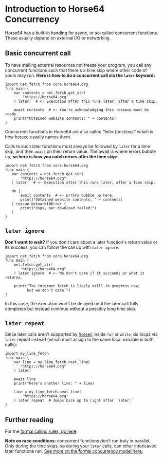 
<!-- For license of this file, see LICENSE.md in the base folder. -->

Introduction to Horse64 Concurrency
===================================

Horse64 has a built-in handing for async, or so-called concurrent
functions. These usually depend on external I/O or networking.


Basic concurrent call
---------------------

To have stalling external resources not freeze your program,
you call any concurrent functions such that there's a time skip
where other code of yours may run.
**Here is how to do a concurrent call via the `later` keyword:**

  ```Horse64
  import net.fetch from core.horse64.org
  func main {
      var contents = net.fetch.get_str(
          "https://horse64.org"
      ) later:  # <- Execution after this runs later, after a time skip.

      await contents  # <- You're acknowledging this resouce must be ready.
      print("Obtained website contents: " + contents)
  }
  ```

Concurrent functions in Horse64 are also called *"later functions"*
which is how [horsec](/docs/Resources#horsec) usually names them.

Calls to such later functions must always be followed by `later`
for a time skip, and then `await` on their return value.
The await is where errors bubble up, **so here is how you catch
errors after the time skip:**

  ```Horse64
  import net.fetch from core.horse64.org
  func main {
     var contents = net.fetch.get_str(
         "https://horse64.org"
     ) later:  # <- Execution after this runs later, after a time skip.

     do {
         await contents  # <- Errors bubble up here.
         print("Obtained website contents: " + contents)
     } rescue NetworkIOError {
         print("Oops, our download failed!")
     }
  }
  ```


`later ignore`
--------------

**Don't want to wait?** If you don't care about a later
function's return value or its success, you can follow
the call up with `later ignore`:

  ```Horse64
  import net.fetch from core.horse64.org
  func main {
      net.fetch.get_str(
         "https://horse64.org"
      ) later ignore  # <- We don't care if it succeeds or what it returns.

      print("The internet fetch is likely still in progress now,
            but we don't care.")
  }
  ```

In this case, the execution won't be delayed until the
later call fully completes but instead continue without
a possibly long time skip.


`later repeat`
--------------

Since later calls aren't supported by [horsec](/docs/Resources.md#horsec)
inside `for` or `while`,
do loops via `later` repeat instead (which must assign to the same
local variable in both calls):

  ```Horse64
  import my_line_fetch
  func main {
      var line = my_line_fetch.next_line(
         "https://horse64.org"
      ) later:

      await line
      print("Here's another line: " + line)

      line = my_line_fetch.next_line(
          "https://horse64.org"
      ) later repeat  # Jumps back up to right after `later:`
  }
  ```


Further reading
---------------

For the [formal calling rules, go here](
/docs/Language%20Specs/Concurrency%20Model.md#formal-rules-for-later-funcs).

**Note on race conditions:** concurrent functions don't run
truly in parallel. Only during the time skips, so during
your `later` calls, can other interleaved later functions run.
[See more on the formal concurrency model here.](
/docs/Language%20Specs/Concurrency%20Model.md)

